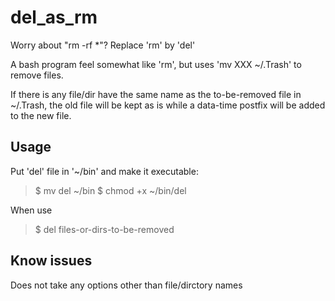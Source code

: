 # del_as_rm
Worry about "rm -rf *"? Replace 'rm' by 'del'


A bash program feel somewhat like 'rm', but uses 'mv XXX ~/.Trash' to remove files.

If there is any file/dir have the same name as the to-be-removed file in ~/.Trash, the old file will be kept as is while a data-time postfix will be added to the new file.


## Usage

Put 'del' file in '~/bin' and make it executable:

> $ mv del ~/bin
> $ chmod +x ~/bin/del


When use

> $ del files-or-dirs-to-be-removed


## Know issues
Does not take any options other than file/dirctory names
